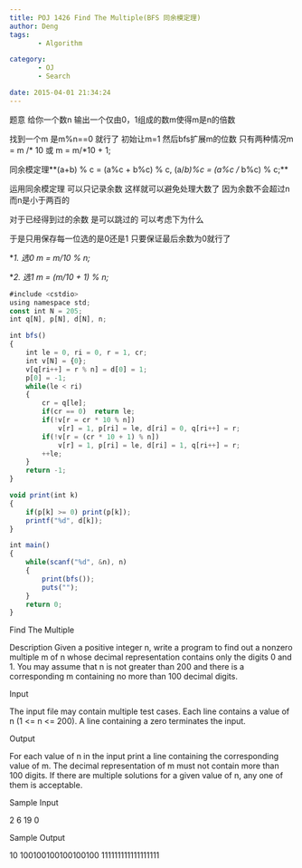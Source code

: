 ```yaml
---
title: POJ 1426 Find The Multiple(BFS 同余模定理)
author: Deng
tags: 
       - Algorithm

category: 
       - OJ
       - Search

date: 2015-04-01 21:34:24
---
```

题意 给你一个数n 输出一个仅由0，1组成的数m使得m是n的倍数

找到一个m 是m%n==0 就行了 初始让m=1 然后bfs扩展m的位数 只有两种情况m = m /* 10 或 m = m/*10 + 1;

同余模定理**(a+b) % c = (a%c + b%c) % c, (a/*b)%c = (a%c /* b%c) % c;**

运用同余模定理 可以只记录余数 这样就可以避免处理大数了 因为余数不会超过n 而n是小于两百的

对于已经得到过的余数 是可以跳过的 可以考虑下为什么

于是只用保存每一位选的是0还是1 只要保证最后余数为0就行了

**1. 选0 m = m/*10 % n;**

**2. 选1 m = (m/*10 + 1) % n;**

```js 
#include <cstdio>
using namespace std;
const int N = 205;
int q[N], p[N], d[N], n;

int bfs()
{
    int le = 0, ri = 0, r = 1, cr;
    int v[N] = {0};
    v[q[ri++] = r % n] = d[0] = 1;
    p[0] = -1;
    while(le < ri)
    {
        cr = q[le];
        if(cr == 0)  return le;
        if(!v[r = cr * 10 % n])
            v[r] = 1, p[ri] = le, d[ri] = 0, q[ri++] = r;
        if(!v[r = (cr * 10 + 1) % n])
            v[r] = 1, p[ri] = le, d[ri] = 1, q[ri++] = r;
        ++le;
    }
    return -1;
}

void print(int k)
{
    if(p[k] >= 0) print(p[k]);
    printf("%d", d[k]);
}

int main()
{
    while(scanf("%d", &n), n)
    {
        print(bfs());
        puts("");
    }
    return 0;
}
```

Find The Multiple

Description
Given a positive integer n, write a program to find out a nonzero multiple m of n whose decimal representation contains only the digits 0 and 1. You may assume that n is not greater than 200 and there is a corresponding m containing no more than 100 decimal digits.

Input

The input file may contain multiple test cases. Each line contains a value of n (1 <= n <= 200). A line containing a zero terminates the input.

Output

For each value of n in the input print a line containing the corresponding value of m. The decimal representation of m must not contain more than 100 digits. If there are multiple solutions for a given value of n, any one of them is acceptable.

Sample Input

2 6 19 0

Sample Output

10 100100100100100100 111111111111111111